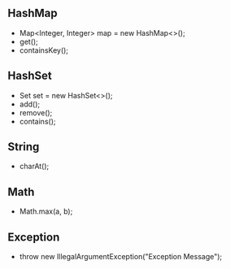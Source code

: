 ## HashMap

* Map<Integer, Integer> map = new HashMap<>();
* get();
* containsKey();


## HashSet
* Set<Character> set = new HashSet<>();
* add();
* remove();
* contains();


## String
* charAt();


## Math
* Math.max(a, b);


## Exception
* throw new IllegalArgumentException("Exception Message");


